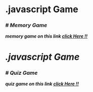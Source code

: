 <h1>.javascript Game</h1>
<i><b>
<h3># Memory Game</h3>
<p> memory game on  this link <a href="https://65d2f9168f9c51dec78e686b--chic-taiyaki-b884a1.netlify.app/"> click Here !!</a></p>


<h1>.javascript Game</h1>
<i><b>
<h3># Quiz  Game</h3>
<p> quiz game on  this link <a href="https://65fa88ca84001233acd01fa8--venerable-kulfi-dbac9a.netlify.app/"> click Here !!</a></p>



